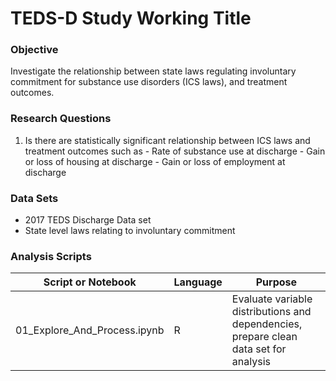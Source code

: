 # TEDS-D Study Working Title

### Objective
Investigate the relationship between state laws regulating involuntary commitment for substance use disorders (ICS laws), and treatment outcomes.

### Research Questions
  1. Is there are statistically significant relationship between ICS laws and treatment outcomes such as
    - Rate of substance use at discharge
    - Gain or loss of housing at discharge
    - Gain or loss of employment at discharge

### Data Sets
  - 2017 TEDS Discharge Data set
  - State level laws relating to involuntary commitment
  
### Analysis Scripts
  |Script or Notebook       | Language | Purpose |
  |-------------------------|----------|---------|
  |01_Explore_And_Process.ipynb| R | Evaluate variable distributions and dependencies, prepare clean data set for analysis|
  

  
